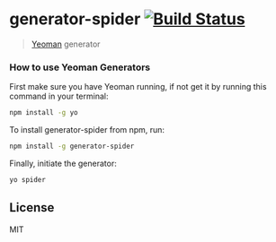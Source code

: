 # generator-spider [![Build Status](https://secure.travis-ci.org/criography/generator-spider.png?branch=master)](https://travis-ci.org/criography/generator-spider)

> [Yeoman](http://yeoman.io) generator

### How to use Yeoman Generators

First make sure you have Yeoman running, if not get it by running this command in your terminal:
```bash
npm install -g yo
```

To install generator-spider from npm, run:

```bash
npm install -g generator-spider
```

Finally, initiate the generator:

```bash
yo spider
```

## License

MIT
